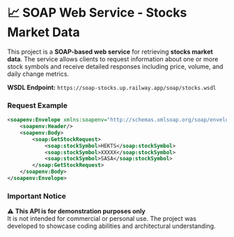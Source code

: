 # 📈 SOAP Web Service - Stocks Market Data 

This project is a **SOAP-based web service** for retrieving **stocks market data**. The service allows clients to request information about one or more stock symbols and receive detailed responses including price, volume, and daily change metrics.


**WSDL Endpoint:** `https://soap-stocks.up.railway.app/soap/stocks.wsdl`

### Request Example

```xml
<soapenv:Envelope xmlns:soapenv="http://schemas.xmlsoap.org/soap/envelope/" xmlns:soap="https://soap-stocks.up.railway.app">
    <soapenv:Header/>
    <soapenv:Body>
        <soap:GetStockRequest>
            <soap:stockSymbol>HEKTS</soap:stockSymbol>
            <soap:stockSymbol>XXXXX</soap:stockSymbol>
            <soap:stockSymbol>SASA</soap:stockSymbol>
        </soap:GetStockRequest>
    </soapenv:Body>
</soapenv:Envelope>
```
### Important Notice
⚠️ **This API is for demonstration purposes only**  
It is not intended for commercial or personal use. The project was developed to showcase coding abilities and architectural understanding.

